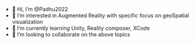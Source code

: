 - 👋 Hi, I’m @Padhu2022
- 👀 I’m interested in Augmented Reality with specific focus on geoSpatial visualization
- 🌱 I’m currently learning Unity, Reality composer, XCode
- 💞️ I’m looking to collaborate on the above topics


<!---
Padhu2022/Padhu2022 is a ✨ special ✨ repository because its `README.md` (this file) appears on your GitHub profile.
You can click the Preview link to take a look at your changes.
--->
